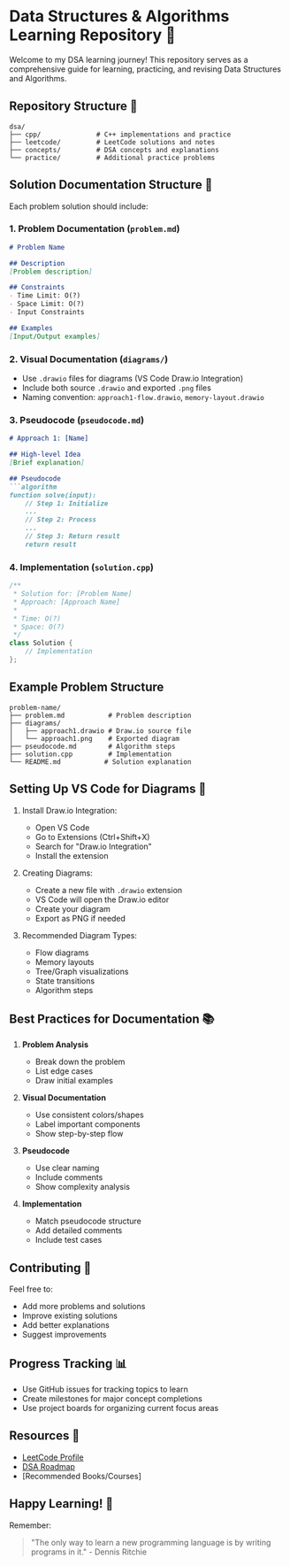 # Data Structures & Algorithms Learning Repository 🚀

Welcome to my DSA learning journey! This repository serves as a comprehensive guide for learning, practicing, and revising Data Structures and Algorithms.

## Repository Structure 📂

```
dsa/
├── cpp/              # C++ implementations and practice
├── leetcode/         # LeetCode solutions and notes
├── concepts/         # DSA concepts and explanations
└── practice/         # Additional practice problems
```

## Solution Documentation Structure 📝

Each problem solution should include:

### 1. Problem Documentation (`problem.md`)
```markdown
# Problem Name

## Description
[Problem description]

## Constraints
- Time Limit: O(?)
- Space Limit: O(?)
- Input Constraints

## Examples
[Input/Output examples]
```

### 2. Visual Documentation (`diagrams/`)
- Use `.drawio` files for diagrams (VS Code Draw.io Integration)
- Include both source `.drawio` and exported `.png` files
- Naming convention: `approach1-flow.drawio`, `memory-layout.drawio`

### 3. Pseudocode (`pseudocode.md`)
```markdown
# Approach 1: [Name]

## High-level Idea
[Brief explanation]

## Pseudocode
```algorithm
function solve(input):
    // Step 1: Initialize
    ...
    // Step 2: Process
    ...
    // Step 3: Return result
    return result
```

### 4. Implementation (`solution.cpp`)
```cpp
/**
 * Solution for: [Problem Name]
 * Approach: [Approach Name]
 * 
 * Time: O(?)
 * Space: O(?)
 */
class Solution {
    // Implementation
};
```

## Example Problem Structure
```
problem-name/
├── problem.md           # Problem description
├── diagrams/
│   ├── approach1.drawio # Draw.io source file
│   └── approach1.png    # Exported diagram
├── pseudocode.md        # Algorithm steps
├── solution.cpp         # Implementation
└── README.md           # Solution explanation
```

## Setting Up VS Code for Diagrams 🎨

1. Install Draw.io Integration:
   - Open VS Code
   - Go to Extensions (Ctrl+Shift+X)
   - Search for "Draw.io Integration"
   - Install the extension

2. Creating Diagrams:
   - Create a new file with `.drawio` extension
   - VS Code will open the Draw.io editor
   - Create your diagram
   - Export as PNG if needed

3. Recommended Diagram Types:
   - Flow diagrams
   - Memory layouts
   - Tree/Graph visualizations
   - State transitions
   - Algorithm steps

## Best Practices for Documentation 📚

1. **Problem Analysis**
   - Break down the problem
   - List edge cases
   - Draw initial examples

2. **Visual Documentation**
   - Use consistent colors/shapes
   - Label important components
   - Show step-by-step flow

3. **Pseudocode**
   - Use clear naming
   - Include comments
   - Show complexity analysis

4. **Implementation**
   - Match pseudocode structure
   - Add detailed comments
   - Include test cases

## Contributing 🤝

Feel free to:
- Add more problems and solutions
- Improve existing solutions
- Add better explanations
- Suggest improvements

## Progress Tracking 📊

- Use GitHub issues for tracking topics to learn
- Create milestones for major concept completions
- Use project boards for organizing current focus areas

## Resources 📖

- [LeetCode Profile](your-leetcode-profile)
- [DSA Roadmap](link-to-roadmap)
- [Recommended Books/Courses]

## Happy Learning! 🎯

Remember:
> "The only way to learn a new programming language is by writing programs in it." - Dennis Ritchie
